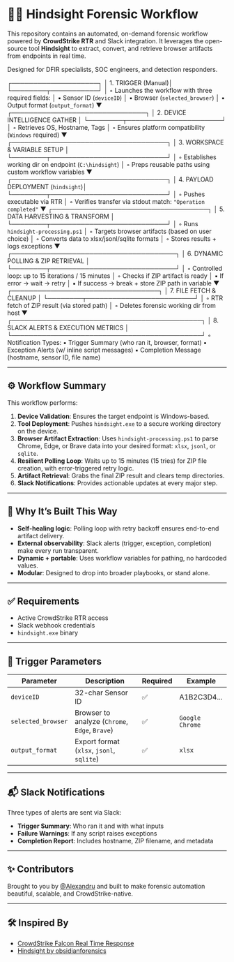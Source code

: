 # 🕵️‍♂️ Hindsight Forensic Workflow

This repository contains an automated, on-demand forensic workflow powered by **CrowdStrike RTR** and Slack integration. It leverages the open-source tool **Hindsight** to extract, convert, and retrieve browser artifacts from endpoints in real time.

Designed for DFIR specialists, SOC engineers, and detection responders.

┌────────────────────┐
│ 1. TRIGGER (Manual)│
└────────┬───────────┘
         │   ◦ Launches the workflow with three required fields:
         │     ▪ Sensor ID (`deviceID`)
         │     ▪ Browser (`selected_browser`)
         │     ▪ Output format (`output_format`)
         ▼
┌───────────────────────────────┐
│ 2. DEVICE INTELLIGENCE GATHER │
└────────┬──────────────────────┘
         │   ◦ Retrieves OS, Hostname, Tags
         │   ◦ Ensures platform compatibility (`Windows` required)
         ▼
┌────────────────────────────────────┐
│ 3. WORKSPACE & VARIABLE SETUP      │
└────────┬───────────────────────────┘
         │   ◦ Establishes working dir on endpoint (`C:\hindsight`)
         │   ◦ Preps reusable paths using custom workflow variables
         ▼
┌────────────────────────────────────┐
│ 4. PAYLOAD DEPLOYMENT (`hindsight`)│
└────────┬───────────────────────────┘
         │   ◦ Pushes executable via RTR
         │   ◦ Verifies transfer via stdout match: `"Operation completed"`
         ▼
┌────────────────────────────────────┐
│ 5. DATA HARVESTING & TRANSFORM     │
└────────┬───────────────────────────┘
         │   ◦ Runs `hindsight-processing.ps1`
         │   ◦ Targets browser artifacts (based on user choice)
         │   ◦ Converts data to xlsx/jsonl/sqlite formats
         │   ◦ Stores results + logs exceptions
         ▼
┌──────────────────────────────────────┐
│ 6. DYNAMIC POLLING & ZIP RETRIEVAL   │
└────────┬─────────────────────────────┘
         │   ◦ Controlled loop: up to 15 iterations / 15 minutes
         │   ◦ Checks if ZIP artifact is ready
         │     ▪ If error → wait → retry
         │     ▪ If success → break + store ZIP path in variable
         ▼
┌──────────────────────────────────┐
│ 7. FILE FETCH & CLEANUP          │
└────────┬─────────────────────────┘
         │   ◦ RTR fetch of ZIP result (via stored path)
         │   ◦ Deletes forensic working dir from host
         ▼
┌────────────────────────────────────────────┐
│ 8. SLACK ALERTS & EXECUTION METRICS        │
└────────────────────────────────────────────┘
    ◦ Notification Types:
      ▪ Trigger Summary (who ran it, browser, format)
      ▪ Exception Alerts (w/ inline script messages)
      ▪ Completion Message (hostname, sensor ID, file name)

---

## ⚙️ Workflow Summary

This workflow performs:

1. **Device Validation**: Ensures the target endpoint is Windows-based.
2. **Tool Deployment**: Pushes `hindsight.exe` to a secure working directory on the device.
3. **Browser Artifact Extraction**: Uses `hindsight-processing.ps1` to parse Chrome, Edge, or Brave data into your desired format: `xlsx`, `jsonl`, or `sqlite`.
4. **Resilient Polling Loop**: Waits up to 15 minutes (15 tries) for ZIP file creation, with error-triggered retry logic.
5. **Artifact Retrieval**: Grabs the final ZIP result and clears temp directories.
6. **Slack Notifications**: Provides actionable updates at every major step.

---

## 🧠 Why It’s Built This Way

- **Self-healing logic**: Polling loop with retry backoff ensures end-to-end artifact delivery.
- **External observability**: Slack alerts (trigger, exception, completion) make every run transparent.
- **Dynamic + portable**: Uses workflow variables for pathing, no hardcoded values.
- **Modular**: Designed to drop into broader playbooks, or stand alone.

---

## ✅ Requirements

- Active CrowdStrike RTR access
- Slack webhook credentials
- `hindsight.exe` binary

---

## 🔧 Trigger Parameters

| Parameter         | Description                                | Required | Example                |
|------------------|--------------------------------------------|----------|------------------------|
| `deviceID`        | 32-char Sensor ID                          | ✅        | A1B2C3D4...            |
| `selected_browser`| Browser to analyze (`Chrome`, `Edge`, `Brave`) | ✅    | `Google Chrome`        |
| `output_format`   | Export format (`xlsx`, `jsonl`, `sqlite`) | ✅        | `xlsx`                 |

---

## 📬 Slack Notifications

Three types of alerts are sent via Slack:
- **Trigger Summary**: Who ran it and with what inputs
- **Failure Warnings**: If any script raises exceptions
- **Completion Report**: Includes hostname, ZIP filename, and metadata
---

## ✨ Contributors

Brought to you by [@Alexandru](#) and built to make forensic automation beautiful, scalable, and CrowdStrike-native.

---

## 🛠️ Inspired By

- [CrowdStrike Falcon Real Time Response](https://www.crowdstrike.com)
- [Hindsight by obsidianforensics](https://github.com/obsidianforensics/hindsight)
